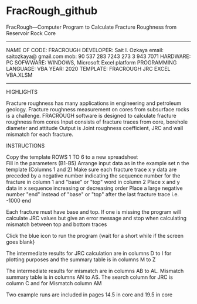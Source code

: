 # FracRough_github
 FracRough—Computer Program to Calculate Fracture Roughness from Reservoir Rock Core
 

**************************************************  
NAME OF CODE:			FRACROUGH
DEVELOPER:				Sait I. Ozkaya
email: 				saitozkaya@ gmail.com
mob: 				90 537 283 7243
273 3 943 7071
HARDWARE:				PC
SOFWWARE:				WINDOWS, Microsoft Excel platform
PROGRAMMING LANGUAGE:		VBA
YEAR:					2020
TEMPLATE:				FRACROUGH JRC EXCEL VBA.XLSM
****************************************************  
HIGHLIGHTS

Fracture roughness has many applications in engineering and petroleum geology.
Fracture roughness measurement on cores from subsurface rocks is a challenge.
FRACROUGH software is designed to calculate fracture roughness from cores
Input consists of fracture traces from core, borehole diameter and attitude
Output is Joint roughness coefficient, JRC and wall mismatch for each fracture.

INSTRUCTIONS

Copy the template ROWS 1 TO 6 to a new spreadsheet	
Fill in the parameters (B1-B5)
Arrange input data as in the example set n the template (Columns 1 and 2)
Make sure each fracture trace x y data are preceded by a negative number indicating the sequence number for the fracture in column 1 and  "base" or "top" word in column 2
Place x and y data in x sequence increasing or decreasing order	
Place a large negative number "end" instead of "base" or "top" after the last fracture trace i.e. -1000 end

Each fracture must have base and top. If one is missing the program will calculate JRC values but give an error message and stop when calculating mismatch between top and bottom traces

Click the blue icon to run the program {wait for a short while if the screen goes blank}

The intermediate results for JRC calculation are in columns D to I for plotting purposes and the summary table is in columns M to Z

The intermediate results for mismatch are in columns AB to AL. Mismatch summary table is in columns AN to AS. The search column for JRC is column C and for Mismatch column AM

Two example runs are included in pages 14.5 in core and 19.5 in core

